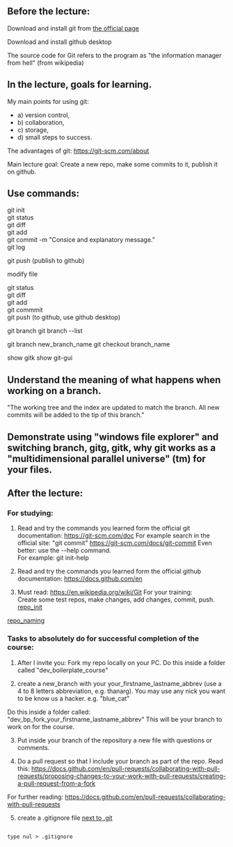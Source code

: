 ## Before the lecture:

Download and install git from [the official page](https://git-scm.com/)

Download and install github desktop


The source code for Git refers to the program as "the information manager from hell" (from wikipedia)


## In the lecture, goals for learning.

My main points for using git:
- a) version control,
- b) collaboration,
- c) storage,
- d) small steps to success. 

The advantages of git: https://git-scm.com/about


Main lecture goal: 
Create a new repo, make some commits to it, publish it on github.

## Use commands:
git init  
git status  
git diff  
git add  
git commit -m "Consice and explanatory message."  
git log

git push (publish to github)  

modify file  

git status  
git diff  
git add  
git commmit  
git push (to github, use github desktop)  

git branch
git branch --list

git branch new_branch_name
git checkout branch_name

show gitk
show git-gui

## Understand the meaning of what happens when working on a branch.
"The working tree and the index are updated to match the branch. All new commits will be added to the tip of this branch."

## Demonstrate using "windows file explorer" and switching branch, gitg, gitk, why git works as a "multidimensional parallel universe" (tm) for your files.   

## After the lecture:

### For studying:
1) Read and try the commands you learned form the official git documentation: https://git-scm.com/doc
For example search in the official site: "git commit" https://git-scm.com/docs/git-commit
Even better: use the --help command.  
For example: git init-help  

2) Read and try the commands you learned form the official github documentation: https://docs.github.com/en




3) Must read: https://en.wikipedia.org/wiki/Git
For your training:  
Create some test repos, make changes, add changes, commit, push.  
[repo_init](https://docs.github.com/en/migrations/importing-source-code/using-the-command-line-to-import-source-code/adding-locally-hosted-code-to-github)


[repo_naming](https://github.com/bcgov/BC-Policy-Framework-For-GitHub/blob/master/BC-Gov-Org-HowTo/Naming-Repos.md)



### Tasks to absolutely do for successful completion of the course:
1) After I invite you: Fork my repo locally on your PC. Do this inside a folder called "dev_boilerplate_course"

2) create a new_branch with your your_firstname_lastname_abbrev (use a 4 to 8 letters abbreviation, e.g. thanarg).
You may use any nick you want to be know us a hacker. e.g. "blue_cat"

Do this inside a folder called: 
"dev_bp_fork_your_firstname_lastname_abbrev"
This will be your branch to work on for the course.


3) Put inside your branch of the repository a new file with questions or comments.

4) Do a pull request so that I include your branch as part of the repo.
Read this: https://docs.github.com/en/pull-requests/collaborating-with-pull-requests/proposing-changes-to-your-work-with-pull-requests/creating-a-pull-request-from-a-fork


For further reading:
https://docs.github.com/en/pull-requests/collaborating-with-pull-requests


5) create a .gitignore file [next to .git](https://stackoverflow.com/a/19098654)

```  

type nul > .gitignore   

```
